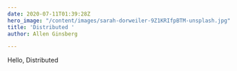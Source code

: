 ```yaml
---
date: 2020-07-11T01:39:28Z
hero_image: "/content/images/sarah-dorweiler-9Z1KRIfpBTM-unsplash.jpg"
title: 'Distributed '
author: Allen Ginsberg

---
```

Hello, Distributed